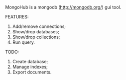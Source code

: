 MongoHub is a mongodb (http://mongodb.org/) gui tool.

FEATURES:
1) Add/remove connections;
2) Show/drop databases;
3) Show/drop collections; 
4) Run query.

TODO:
1) Create database;
2) Manage indexes;
3) Export documents.